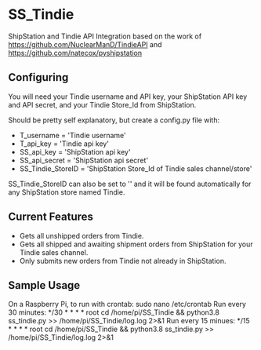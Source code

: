 # SS_Tindie
ShipStation and Tindie API Integration based on the work of https://github.com/NuclearManD/TindieAPI and https://github.com/natecox/pyshipstation

## Configuring
You will need your Tindie username and API key, your ShipStation API key and API secret, and your Tindie Store_Id from ShipStation.

Should be pretty self explanatory, but create a config.py file with:
- T_username = 'Tindie username'
- T_api_key = 'Tindie api key'
- SS_api_key = 'ShipStation api key'
- SS_api_secret = 'ShipStation api secret'
- SS_Tindie_StoreID = 'ShipStation Store_Id of Tindie sales channel/store'

SS_Tindie_StoreID can also be set to '' and it will be found automatically for any ShipStation store named Tindie.

## Current Features
- Gets all unshipped orders from Tindie.
- Gets all shipped and awaiting shipment orders from ShipStation for your Tindie sales channel.
- Only submits new orders from Tindie not already in ShipStation.

## Sample Usage
On a Raspberry Pi, to run with crontab:
sudo nano /etc/crontab
Run every 30 minutes: */30 *  * * *   root    cd /home/pi/SS_Tindie && python3.8 ss_tindie.py >> /home/pi/SS_Tindie/log.log 2>&1
Run every 15 minues:  */15 *  * * *   root    cd /home/pi/SS_Tindie && python3.8 ss_tindie.py >> /home/pi/SS_Tindie/log.log 2>&1
